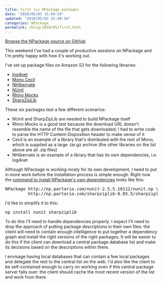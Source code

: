 ```yaml
---
title: First six NPackage packages
date: "2010/05/03 15:49:34"
updated: "2010/05/03 15:49:34"
categories: NPackage
permalink: /blog/2010/05/first.html
---
```

[Browse the NPackage source on GitHub](http://github.com/timrobinson/NPackage)

This weekend I've had a couple of productive sessions on NPackage and I'm pretty happy with how it's working out.

I've set up package files on Amazon S3 for the following libraries:

 * [log4net](http://np.partario.com/log4net-1.2.10/log4net.np)
 * [Mono Cecil](http://np.partario.com/cecil-0.6/cecil.np)
 * [NHibernate](http://np.partario.com/nhibernate-2.1.2/nhibernate.np)
 * [NUnit](http://np.partario.com/nunit-2.5.5.10112/nunit.np)
 * [Rhino Mocks](http://np.partario.com/rhino.mocks-3.6/rhino.mocks.np)
 * [SharpZipLib](http://np.partario.com/sharpziplib-0.85.5/sharpziplib.np)

These six packages test a few different scenarios:

 * NUnit and SharpZipLib are needed to build NPackage itself
 * Rhino Mocks is a good test because the download URL doesn't resemble the name of the file that gets downloaded; I had to write code to parse the HTTP Content-Disposition header to make sense of it
 * Cecil is an example of a library that's distributed with the rest of Mono, which is supplied as a large .tar.gz archive (the other libraries on the list above are all .zip files)
 * NHibernate is an example of a library that has its own dependencies, i.e. log4net

Although NPackage is working nicely for its own development, I need to put in more work before the installation process is simple enough. Right now the [command to install NPackage's own dependencies](http://github.com/timrobinson/NPackage/blob/master/scripts/install) looks like this:

<pre class="brush: plain">NPackage http://np.partario.com/nunit-2.5.5.10112/nunit.np \
         http://np.partario.com/sharpziplib-0.85.5/sharpziplib.np</pre>

I'd like to simplify it to this:

<pre class="brush: plain">np install nunit sharpziplib</pre>

To do this I'll need to handle dependencies properly. I expect I'll need to drop the approach of putting package descriptions in their own files: the client will need to contain enough intelligence to put together a dependency graph and install the right versions of the right packages. It will be easier to do this if the client can download a central package database list and make its decisions based on the descriptions within there.

I envisage having local databases that can contain a few local packages and delegate the rest to the central list on the web. I'd also like the client to be self-contained enough to carry on working even if this central package server falls over: the client should cache the most recent version of the list and work from there.
